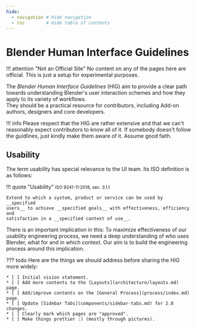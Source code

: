 ```yaml
---
hide:
  - navigation # Hide navigation
  - toc        # Hide table of contents
---
```


# Blender Human Interface Guidelines

!!! attention "Not an Official Site"
    No content on any of the pages here are official. This is just a setup for
    experimental purposes.

<!-- In the attention header for now. -->
<!--
!!! attention "Work in Progress"
    The Blender Human Interface Guidelines are currently in early development.
    There is no claim of completeness at all.
-->

The _Blender Human Interface Guidelines_ (HIG) aim to provide a clear path
towards understanding Blender's user interaction schemes and how they apply to
its variety of workflows.  
They should be a practical resource for contributors, including Add-on authors,
designers and core developers.

!!! info
    Please respect that the HIG are rather extensive and that we can't
    reasonably expect contributors to know all of it. If somebody doesn't follow
    the guidlines, just kindly make them aware of it. Assume good faith.

## Usability

The term usability has special relevance to the UI team. Its ISO definition is
as follows:

!!! quote "Usability"
    <small>ISO 9241-11:2018, sec. 3.1.1</small>

    Extend to which a system, product or service can be used by __specified
    users__ to achieve __specified goals__ with effectiveness, efficiency and
    satisfaction in a __specified context of use__.  

There is an important implication in this: To maximize effectiveness of our
usability engineering process, we need a deep understanding of who uses Blender,
what for and in which context. Our aim is to build the engineering process
around this implication.

??? todo
    Here are the things we should address before sharing the HIG more widely:

    * [ ] Initial vision statement.
    * [ ] Add more contents to the [Layouts](architecture/layouts.md) page.
    * [ ] Add/improve contents on the [General Process](process/index.md) page.
    * [ ] Update [Sidebar Tabs](components/sidebar-tabs.md) for 2.8 changes.
    * [ ] Clearly mark which pages are "approved".
    * [ ] Make things prettier :) (mostly through pictures).
